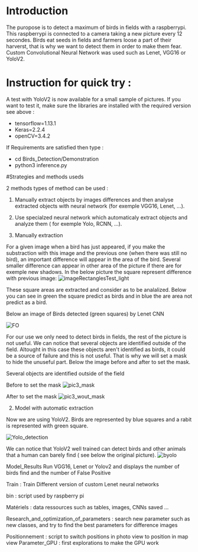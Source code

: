 # Introduction

The puropose is to detect a maximum of birds in fields with a raspberrypi. This raspberrypi is connected to a camera taking a new picture every 12 secondes. 
Birds eat seeds in fields and farmers loose a part of their harverst, that is why we want to detect them in order to make them fear. 
Custom Convolutional Neural Network was used such as Lenet, VGG16 or YoloV2.

# Instruction for quick try :
A test with YoloV2 is now available for a small sample of pictures. If you want to test it, make sure the libraries are installed with the required version see above :
- tensorflow=1.13.1
- Keras=2.2.4
- openCV=3.4.2

If Requirements are satisfied then type :
- cd Birds_Detection/Demonstration
- python3 inference.py


#Strategies and methods useds


2 methods types of method can be used :
1) Manually extract objects by images differences and then analyse extracted objects with neural network (for exemple VGG16, Lenet, ...).
2) Use specialzed neural network which automaticaly extract objects and analyze them ( for exemple Yolo, RCNN, ...).  

1) Manually extraction

For a given image when a bird has just appeared, if you make the substraction with this image and the previous one (when there was still no bird), an important difference will appear in the area  of the bird. 
Several smaller difference can appear in other area of the picture if there are for exemple new shadows. In the below picture the square represent difference with previous image:
![imageRectanglesTest_light](https://user-images.githubusercontent.com/30336936/95189697-7c992200-07ce-11eb-9201-d5c96e27b020.jpg)


These square areas are extracted and consider as to be analalized.
Below you can see in green the square predict as birds and in blue the are area not predict as a bird.





Below an image of Birds detected (green squares) by Lenet CNN

![FO](https://user-images.githubusercontent.com/30336936/94801959-1fc0f480-03e7-11eb-9986-534e52c07f3a.jpg)

For our use we only need to detect birds in fields, the rest of the picture is not useful. 
We can notice that several objects are identified outside of the field. 
Altought in this case these objects aren't identified as birds, it could be a source of failure and this is not useful.
That is why we will set a mask to hide the unuseful part.
Below the image before and after to set the mask. 



Several objects are identified outside of the field

Before to set the mask
![pic3_mask](https://user-images.githubusercontent.com/30336936/95606479-ad8d8700-0a5a-11eb-9aaf-8e0574aef498.jpg)


After to set the mask
![pic3_wout_mask](https://user-images.githubusercontent.com/30336936/95606657-ed546e80-0a5a-11eb-82e3-8c83413b10c7.jpg)

2) Model with automatic extraction

Now we are using YoloV2. Birds are represented by blue squares and a rabit is represented with green square.

![Yolo_detection](https://user-images.githubusercontent.com/30336936/95216255-2342ea00-07f2-11eb-893b-e65cda60e1b1.png)

We can notice that YoloV2 well trained can detect birds and other animals that a human can barely find ( see below the original picture).
![byolo](https://user-images.githubusercontent.com/30336936/95218793-f47a4300-07f4-11eb-82ed-b2a380168ef5.jpg)




Model_Results
Run VGG16, Lenet or Yolov2 and displays the number of birds find and the number of False Positive

Train : Train Different version of custom Lenet neural networks 

bin : script used by raspberry pi

Matériels : data ressources such as tables, images, CNNs saved ... 

Research_and_optimization_of_parameters : search new parameter such as new classes, and try to find the best parameters for difference images 

Positionnement : script to switch positions in photo view to position in map view
Parameter_GPU : first explorations to make the GPU work




